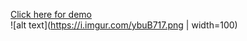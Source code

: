 <a href="https://random-free-game-generator.netlify.app/">Click here for demo</a>
</br>
![alt text](https://i.imgur.com/ybuB717.png | width=100)
